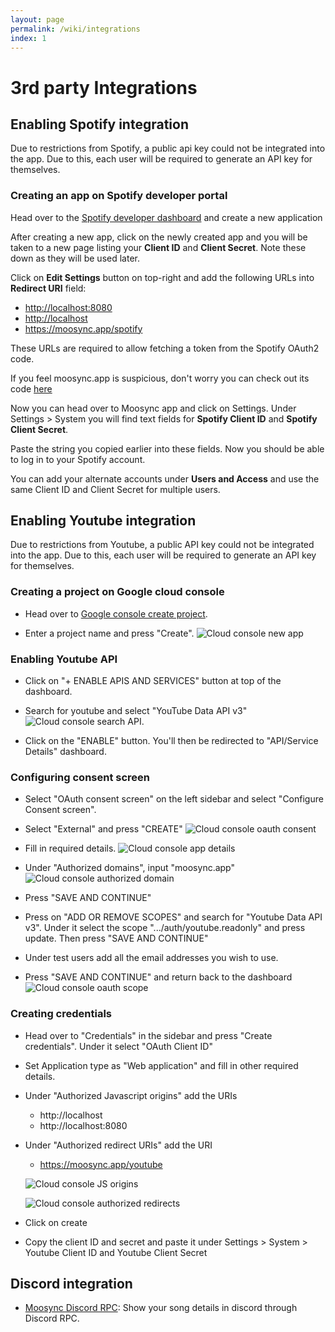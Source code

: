 ```yaml
---
layout: page
permalink: /wiki/integrations
index: 1
---
```


# 3rd party Integrations

## Enabling Spotify integration

Due to restrictions from Spotify, a public api key could not be integrated into the app.
Due to this, each user will be required to generate an API key for themselves.

### Creating an app on Spotify developer portal

Head over to the [Spotify developer dashboard](https://developer.spotify.com/dashboard/applications) and create a new application

After creating a new app, click on the newly created app and you will be taken to a new page listing your **Client ID** and **Client Secret**. Note these down as they will be used later.

Click on **Edit Settings** button on top-right and add the following URLs into **Redirect URI** field:

- <http://localhost:8080>
- <http://localhost>
- <https://moosync.app/spotify>

These URLs are required to allow fetching a token from the Spotify OAuth2 code.

If you feel moosync.app is suspicious, don't worry you can check out its code [here](https://github.com/Moosync/Moosync.github.io)

Now you can head over to Moosync app and click on Settings. Under Settings > System you will find text fields for **Spotify Client ID** and **Spotify Client Secret**.

Paste the string you copied earlier into these fields. Now you should be able to log in to your Spotify account.

You can add your alternate accounts under **Users and Access** and use the same Client ID and Client Secret for multiple users.


## Enabling Youtube integration

Due to restrictions from Youtube, a public API key could not be integrated into the app.
Due to this, each user will be required to generate an API key for themselves.

### Creating a project on Google cloud console

- Head over to [Google console create project](https://console.cloud.google.com/projectcreate). 

- Enter a project name and press "Create".
![Cloud console new app](/assets/img/cloud_console_new_app.png)

### Enabling Youtube API
- Click on "+ ENABLE APIS AND SERVICES" button at top of the dashboard.

- Search for youtube and select "YouTube Data API v3"
  ![Cloud console search API](/assets/img/cloud_console_search_api.png). 

- Click on the "ENABLE" button. You'll then be redirected to "API/Service Details" dashboard.

### Configuring consent screen
- Select "OAuth consent screen" on the left sidebar and select "Configure Consent screen".

- Select "External" and press "CREATE"
  ![Cloud console oauth consent](/assets/img/cloud_console_oauth_consent.png)

- Fill in required details.
  ![Cloud console app details](/assets/img/cloud_console_oauth_app_details.png)

- Under "Authorized domains", input "moosync.app"
  ![Cloud console authorized domain](/assets/img/cloud_console_oauth_authorized_domain.png)

- Press "SAVE AND CONTINUE"

- Press on "ADD OR REMOVE SCOPES" and search for "Youtube Data API v3". Under it select the scope ".../auth/youtube.readonly" and press update. Then press "SAVE AND CONTINUE"

- Under test users add all the email addresses you wish to use.

- Press "SAVE AND CONTINUE" and return back to the dashboard
  ![Cloud console oauth scope](/assets/img/cloud_console_oauth_scope.png)


### Creating credentials
- Head over to "Credentials" in the sidebar and press "Create credentials". Under it select "OAuth Client ID"

- Set Application type as "Web application" and fill in other required details.

- Under "Authorized Javascript origins" add the URIs
  - http://localhost
  - http://localhost:8080

- Under "Authorized redirect URIs" add the URI
  - https://moosync.app/youtube

  ![Cloud console JS origins](/assets/img/cloud_console_cred_js_origins.png)

  ![Cloud console authorized redirects](/assets/img/cloud_console_cred_authorized_redirect.png)

- Click on create

- Copy the client ID and secret and paste it under Settings > System > Youtube Client ID and Youtube Client Secret
## Discord integration
- [Moosync Discord RPC](https://github.com/Ovenoboyo/moosync-discord-rpc/releases): Show your song details in discord through Discord RPC.

